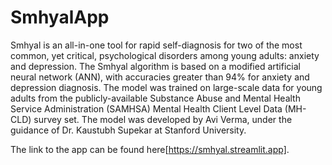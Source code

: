 # SmhyalApp

Smhyal is an all-in-one tool for rapid self-diagnosis for two of the most common, yet critical, psychological disorders among young adults: anxiety and depression. The Smhyal algorithm is based on a modified artificial neural network (ANN), with accuracies greater than 94% for anxiety and depression diagnosis. The model was trained on large-scale data for young adults from the publicly-available Substance Abuse and Mental Health Service Administration (SAMHSA) Mental Health Client Level Data (MH-CLD) survey set. The model was developed by Avi Verma, under the guidance of Dr. Kaustubh Supekar at Stanford University.

The link to the app can be found here[https://smhyal.streamlit.app].
